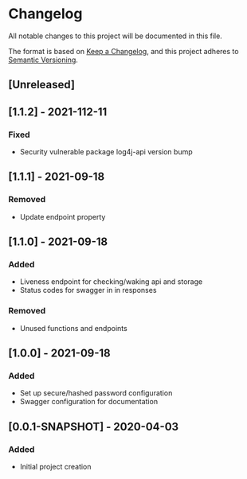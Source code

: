 # Changelog
All notable changes to this project will be documented in this file.

The format is based on [Keep a Changelog](https://keepachangelog.com/en/1.0.0/),
and this project adheres to [Semantic Versioning](https://semver.org/spec/v2.0.0.html).

## [Unreleased]

## [1.1.2] - 2021-112-11

### Fixed

- Security vulnerable package log4j-api version bump

## [1.1.1] - 2021-09-18

### Removed

- Update endpoint property

## [1.1.0] - 2021-09-18

### Added

- Liveness endpoint for checking/waking api and storage
- Status codes for swagger in in responses

### Removed

- Unused functions and endpoints

## [1.0.0] - 2021-09-18

### Added

- Set up secure/hashed password configuration
- Swagger configuration for documentation

## [0.0.1-SNAPSHOT] - 2020-04-03

### Added

- Initial project creation
